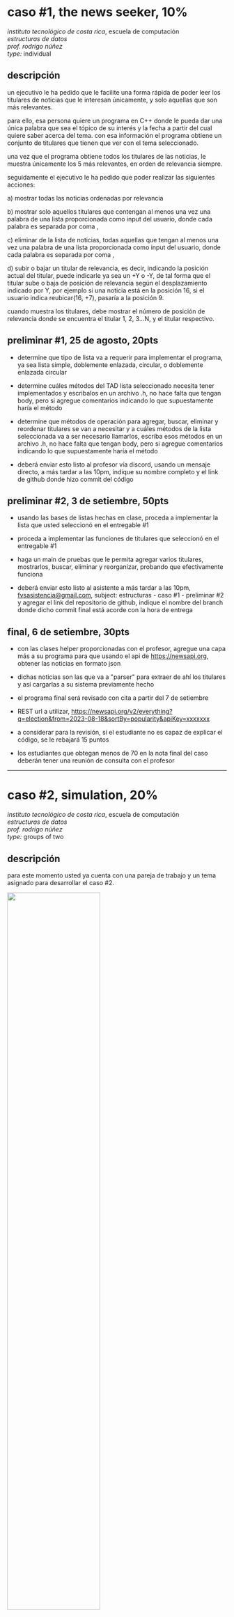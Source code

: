 # caso #1, the news seeker, 10%

_instituto tecnológico de costa rica_, escuela de computación  
_estructuras de datos_  
_prof. rodrigo núñez_  
_type:_ individual

## descripción

un ejecutivo le ha pedido que le facilite una forma rápida de poder leer los titulares de noticias que le interesan únicamente, y solo aquellas que son más relevantes.

para ello, esa persona quiere un programa en C++ donde le pueda dar una única palabra que sea el tópico de su interés y la fecha a partir del cual quiere saber acerca del tema. con esa información el programa obtiene un conjunto de titulares que tienen que ver con el tema seleccionado.

una vez que el programa obtiene todos los titulares de las noticias, le muestra únicamente los 5 más relevantes, en orden de relevancia siempre.

seguidamente el ejecutivo le ha pedido que poder realizar las siguientes acciones:

a) mostrar todas las noticias ordenadas por relevancia

b) mostrar solo aquellos titulares que contengan al menos una vez una palabra de una lista proporcionada como input del usuario, donde cada palabra es separada por coma ,

c) eliminar de la lista de noticias, todas aquellas que tengan al menos una vez una palabra de una lista proporcionada como input del usuario, donde cada palabra es separada por coma ,

d) subir o bajar un titular de relevancia, es decir, indicando la posición actual del titular, puede indicarle ya sea un +Y o -Y, de tal forma que el titular sube o baja de posición de relevancia según el desplazamiento indicado por Y, por ejemplo si una noticia está en la posición 16, si el usuario indica reubicar(16, +7), pasaría a la posición 9.

cuando muestra los titulares, debe mostrar el número de posición de relevancia donde se encuentra el titular 1, 2, 3...N, y el titular respectivo.

## preliminar #1, 25 de agosto, 20pts

- determine que tipo de lista va a requerir para implementar el programa, ya sea lista simple, doblemente enlazada, circular, o doblemente enlazada circular

- determine cuáles métodos del TAD lista seleccionado necesita tener implementados y escribalos en un archivo .h, no hace falta que tengan body, pero si agregue comentarios indicando lo que supuestamente haría el método

- determine que métodos de operación para agregar, buscar, eliminar y reordenar titulares se van a necesitar y a cuáles métodos de la lista seleccionada va a ser necesario llamarlos, escriba esos métodos en un archivo .h, no hace falta que tengan body, pero si agregue comentarios indicando lo que supuestamente haría el método

- deberá enviar esto listo al profesor vía discord, usando un mensaje directo, a más tardar a las 10pm, indique su nombre completo y el link de github donde hizo commit del código

## preliminar #2, 3 de setiembre, 50pts

- usando las bases de listas hechas en clase, proceda a implementar la lista que usted seleccionó en el entregable #1

- proceda a implementar las funciones de titulares que seleccionó en el entregable #1

- haga un main de pruebas que le permita agregar varios titulares, mostrarlos, buscar, eliminar y reorganizar, probando que efectivamente funciona

- deberá enviar esto listo al asistente a más tardar a las 10pm, fvsasistencia@gmail.com, subject: estructuras - caso #1 - preliminar #2 y agregar el link del repositorio de github, indique el nombre del branch donde dicho commit final está acorde con la hora de entrega

## final, 6 de setiembre, 30pts

- con las clases helper proporcionadas con el profesor, agregue una capa más a su programa para que usando el api de https://newsapi.org, obtener las noticias en formato json

- dichas noticias son las que va a "parser" para extraer de ahí los titulares y así cargarlas a su sistema previamente hecho

- el programa final será revisado con cita a partir del 7 de setiembre

- REST url a utilizar, https://newsapi.org/v2/everything?q=election&from=2023-08-18&sortBy=popularity&apiKey=xxxxxxx

- a considerar para la revisión, si el estudiante no es capaz de explicar el código, se le rebajará 15 puntos

- los estudiantes que obtegan menos de 70 en la nota final del caso deberán tener una reunión de consulta con el profesor

---

# caso #2, simulation, 20%

_instituto tecnológico de costa rica_, escuela de computación  
_estructuras de datos_  
_prof. rodrigo núñez_  
_type:_ groups of two

## descripción

para este momento usted ya cuenta con una pareja de trabajo y un tema asignado para desarrollar el caso #2.

<img src="media/gruposcaso2.png" width=65% height=65%>

este caso #2 consiste en un proceso de simulación, es decir, es un programa que se ejecuta completamente solo sin intervención humana. para ello, una persona configura las reglas de la simulación y al echar a andar el programa, este se va comportando tal cual como se indica en las reglas de configuración.

del tema que ha seleccionado existen muchas partes que se pueden simular, entonces lo primero es determinar que de todo el proceso usted quiere simular. para ello proceda a investigar el tema asignado y a crear un diagrama donde pueda ver todos los flujos y procesos del tema seleccionado. a continuación aparecen algunos diagramas para que se de una idea de cómo podría diseñar el diagrama de flujos de los procesos deseados. no hace falta que diagrame todo el proceso completo, puede enfocarse en una sola parte.

https://communities.lendlease.com/contentassets/13b9b76667c94c9899d73d0287257995/ll_blog_how-long-to-build-02.jpg

https://www.eia.gov/energyexplained/natural-gas/images/Industry.png

https://interlakemecalux.cdnwm.com/warehouse-manual/warehouse-flowcart.1.0.jpg

https://www.webintravel.com/wp-content/uploads/2020/09/airport-process-chart-3-1066x440.jpg

https://storage.icograms.com/templates/preview/construction-building-process.png

https://think.aero/testing/wp-content/uploads/2020/05/Fig-1-Airport-process-1024x448.png

https://img.freepik.com/free-vector/seafood-production-process-flowchart_1284-25508.jpg

identifique en su diagrama por medio de colores o etiquetas, donde se podría hacer uso ya sea de:

a) mínimo dos pilas y una cola

b) mínimo dos colas y una pila

una vez terminado el diagrama, una persona del grupo deberá enviarselo como imágen al profesor vía discord para recibir retroalimentación.

## preliminar #1, 17 de setiembre, 20pts

el objetivo de este preliminar es crear un acuerdo entre los grupos de trabajo y el profesor, dejando claro, evidenciado y documentado lo que va a consistir su caso 2, los entregables y el alcance del mismo. para ello proceda a crear el siguiente entregable usando la herramienta que mejor le convenga pero asegurándose de entregar un pdf final único con el punto #1, #2. luego el punto #3 como archivo json y finalmente el punto #4 como archivos .h . todo lo anterior deberán subirlo a un repositorio en git, en un branch llamado "acuerdo" y enviar antes de media noche el link al profesor al correo vsurak@gmail.com .

1. _diagrama de proceso:_ usando el diagrama borrador sobre el proceso que ya hizo y al que el profesor ya le dió observaciones, proceda a pasar dicho diagrama a limpio, usando el formato de diagramas de estado.

https://medium.com/geekculture/how-to-create-a-state-diagram-110d709c2fc8

https://www.youtube.com/watch?v=obLemkvbWr0

2. agregue una descripción textual paso a paso al diagrama de tal forma que se identifiquen todos los procesos del sistema. deje claro los inputs de cada proceso y las salidas de cada proceso. tome en cuenta que los outputs de un proceso probablemente sean los inputs de otro.

3. diseñe el json file de configuración de la simulación, dicho json debe asegurarse que incluya aspectos como

   - tiempo escala de simulación
   - rangos de cantidades para todo lo que sea configurable
   - tiempos de ocurrencia de los eventos y su volúmen
   - velocidad o rangos de velocidad de procesamiento de cada proceso o etapa
   - listas o insumos de datos que sean casi aleatorios
   - tiempo o porcentajes de volúmenes de ocurrencias de cosas, objetos, personas o eventos
   - rangos de tiempos
   - listas de productos, nombres, métricas entre otros que sean necesarios

4. diseñe la lista de classes para implementar un simulador automático de los procesos en el diagrama anterior, para ello cree los .h necesarios en C++ que deje claro:

<nombre de classe>
<atributos con sus respectivos datatypes>
<métodos con sus parámetros>

por medio de comentarios en los .h deje claro:

- aquellas que son listas, pilas y colas
- los threads
- las clases que ayudan a procesar la configuración del simulador
- las clases o structs que sirven para guardar información
- las clases que manejan la lógica y reglas de la simulación
- la o las clases por las cuales se va poder saber lo que está pasando en la simulación
- las alertas de problemas en la simulación que hacen que el proceso tenga deficiencias

## preliminar #2, 8 de octubre, 30pts

1. para realizar el preliminar #2 del caso #2, deberá haber tenido aprobado las classes prototipo (.h) del preliminar #1, si usted obtuvo menos de 15 puntos entonces muy probablemente sus clases aún no están aprobadas y deberá obtener dicha aprobación haciendo los arreglos respectivos y presentando eso al profesor para el visto bueno. obtenga dicho visto bueno a más tardar el viernes 29 por la noche.

2. usando el diagrama de procesos que entregó en el preliminar #1, marque usando algún indicador o color, que es lo que va a implementar de su simulador en este segundo entregable, tome en cuenta que falta un entregable final de 50pts, de una duración de una semana.

3. envíe al profesor vía discord, el diagrama actualizado con las marcas que lo que va a implementar en este entregable #2. código ya existente como el de listas, pilas y colas, queda exhento de esta declaración de alcance. es decir, no es válido decir que va implementar las listas, pilas y colas.

4. proceda a implementar el programa en C++ basados en dicho alcance, el cuál deberá hacer commit a más tardar el domingo 8 a la media noche, la revisión será con cita. será válido exceder el alcance pactado durante la implementación, pero siempre se evaluará solo el alcance acordado.

## entrega final, 15 de octubre, 50pts

1. para este entregable ya usted cuenta con la revisión del entregable #2 hecha con el profesor, del cual pudieron haber salido diversas correciones

2. proceda a aplicar las correciones mencionadas y seguidamente a terminar al 100% los demás procesos de su simulador para que este pueda efectivamente ejecutarse en forma indefinida.

3. durante la revisión el profesor correrá el simulador con diversas configuraciones en el json buscando crear tamaños más grandes, mayores tiempos de espera, saturación de funciones en el tiempo, según así lo permita la configuración de la simulación.

4. deberá imprimir en consola las siguientes métricas:

   a. items ingresando, esto es cantidad de personas, ordenes, materiales, flores, etc en fin de lo que sea que se trate su simulador debe existir un item central, el cual debe poderser ver en todo momento cuántos hay en el sistema durante la simulación

   b. cola <nombre>, cantidad de items y tiempo promedio de espera en cola. para todas las colas de su simulador, imprima el nombre de la cola, la cantidad de items que tiene adentro y un promedio de cuánto tiempo están durando esos items en ser sacados de la cola.

   c. pila <nombre>, cantidad de items y tiempo promedio dentro de la pila. para todas las pilas de su simulador, imprima el nombre de la pila, la cantidad de items que tiene adentro y un promedio de cuánto tiempo están durando esos items en ser sacados de la pila.

5. durante la revisión se evaluará calidad de código, diseño de las clases, dominio de C++ y su orientación a objetos, comprensión de todos los algoritmos y procesos por parte de ambos miembros del grupo.

6. la revisión será con cita
